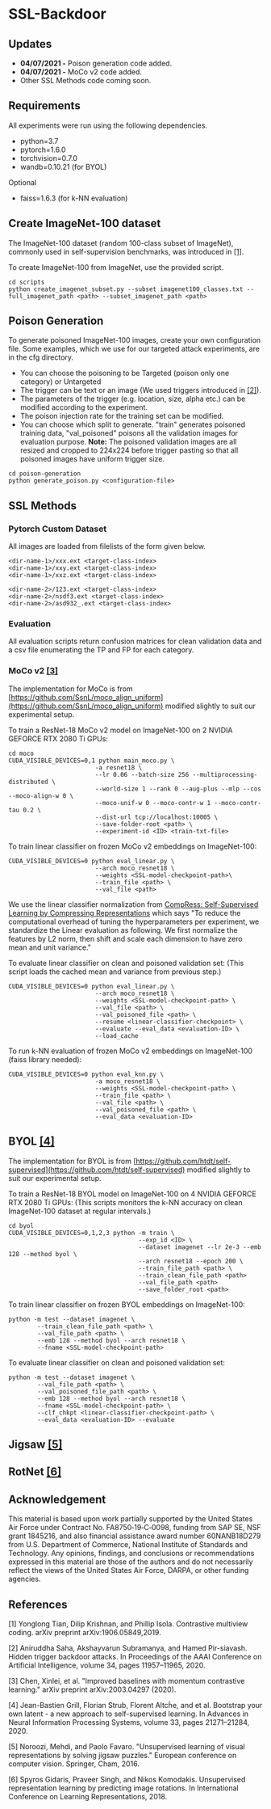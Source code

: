 # SSL-Backdoor

## Updates
+ **04/07/2021 -** Poison generation code added.
+ **04/07/2021 -** MoCo v2 code added. 
+ Other SSL Methods code coming soon.

## Requirements

All experiments were run using the following dependencies.

+ python=3.7
+ pytorch=1.6.0
+ torchvision=0.7.0
+ wandb=0.10.21 (for BYOL)

Optional
+ faiss=1.6.3 (for k-NN evaluation)


## Create ImageNet-100 dataset
The ImageNet-100 dataset (random 100-class subset of ImageNet), commonly   used   in   self-supervision benchmarks, was introduced in [[1]](#1).

To create ImageNet-100 from ImageNet, use the provided script.
```
cd scripts
python create_imagenet_subset.py --subset imagenet100_classes.txt --full_imagenet_path <path> --subset_imagenet_path <path>
```
## Poison Generation

To generate poisoned ImageNet-100 images, create your own configuration file. Some examples, which we use for our targeted attack experiments, are in the cfg directory. 

+ You can choose the poisoning to be Targeted (poison only one category) or Untargeted
+ The trigger can be text or an image (We used triggers introduced in [[2]](#2)).
+ The parameters of the trigger (e.g. location, size, alpha etc.) can be modified according to the experiment.
+ The poison injection rate for the training set can be modified.
+ You can choose which split to generate. "train" generates poisoned training data, "val_poisoned" poisons all the validation images for evaluation purpose.
**Note:** The poisoned validation images are all resized and cropped to 224x224 before trigger pasting so that all poisoned images have uniform trigger size.
```
cd poison-generation
python generate_poison.py <configuration-file>
```

## SSL Methods

### Pytorch Custom Dataset
All images are loaded from filelists of the form given below.

```
<dir-name-1>/xxx.ext <target-class-index>
<dir-name-1>/xxy.ext <target-class-index>
<dir-name-1>/xxz.ext <target-class-index>

<dir-name-2>/123.ext <target-class-index>
<dir-name-2>/nsdf3.ext <target-class-index>
<dir-name-2>/asd932_.ext <target-class-index>
```

### Evaluation
All evaluation scripts return confusion matrices for clean validation data and a csv file enumerating the TP and FP for each category.

### MoCo v2 [[3]](#3)

The implementation for MoCo is from [https://github.com/SsnL/moco_align_uniform](https://github.com/SsnL/moco_align_uniform) modified slightly to suit our experimental setup.

To train a ResNet-18 MoCo v2 model on ImageNet-100 on 2 NVIDIA GEFORCE RTX 2080 Ti GPUs:

```
cd moco
CUDA_VISIBLE_DEVICES=0,1 python main_moco.py \
                        -a resnet18 \
                        --lr 0.06 --batch-size 256 --multiprocessing-distributed \
                        --world-size 1 --rank 0 --aug-plus --mlp --cos --moco-align-w 0 \
                        --moco-unif-w 0 --moco-contr-w 1 --moco-contr-tau 0.2 \
                        --dist-url tcp://localhost:10005 \ 
                        --save-folder-root <path> \
                        --experiment-id <ID> <train-txt-file>
```

To train linear classifier on frozen MoCo v2 embeddings on ImageNet-100:
```
CUDA_VISIBLE_DEVICES=0 python eval_linear.py \
                        --arch moco_resnet18 \
                        --weights <SSL-model-checkpoint-path>\
                        --train_file <path> \
                        --val_file <path>
```

We use the linear classifier normalization from [CompRess: Self-Supervised Learning by Compressing Representations](https://papers.nips.cc/paper/2020/file/975a1c8b9aee1c48d32e13ec30be7905-Paper.pdf) which says "To reduce the computational overhead of tuning the hyperparameters per experiment, we standardize the Linear evaluation as following. We first normalize the features by L2 norm, then shift and scale each dimension to have zero mean and unit variance." 

To evaluate linear classifier on clean and poisoned validation set:
(This script loads the cached mean and variance from previous step.)
```
CUDA_VISIBLE_DEVICES=0 python eval_linear.py \
                        --arch moco_resnet18 \
                        --weights <SSL-model-checkpoint-path> \
                        --val_file <path> \
                        --val_poisoned_file <path> \
                        --resume <linear-classifier-checkpoint> \
                        --evaluate --eval_data <evaluation-ID> \
                        --load_cache
```

To run k-NN evaluation of frozen MoCo v2 embeddings on ImageNet-100 (faiss library needed):
```
CUDA_VISIBLE_DEVICES=0 python eval_knn.py \
                        -a moco_resnet18 \
                        --weights <SSL-model-checkpoint-path> \
                        --train_file <path> \
                        --val_file <path> \
                        --val_poisoned_file <path> \
                        --eval_data <evaluation-ID>
```
## BYOL [[4]](#4)

The implementation for BYOL is from [https://github.com/htdt/self-supervised](https://github.com/htdt/self-supervised) modified slightly to suit our experimental setup.

To train a ResNet-18 BYOL model on ImageNet-100 on 4 NVIDIA GEFORCE RTX 2080 Ti GPUs:
(This scripts monitors the k-NN accuracy on clean ImageNet-100 dataset at regular intervals.)
```
cd byol
CUDA_VISIBLE_DEVICES=0,1,2,3 python -m train \
                                    --exp_id <ID> \
                                    --dataset imagenet --lr 2e-3 --emb 128 --method byol \
                                    --arch resnet18 --epoch 200 \
                                    --train_file_path <path> \
                                    --train_clean_file_path <path> 
                                    --val_file_path <path>
                                    --save_folder_root <path>
```

To train linear classifier on frozen BYOL embeddings on ImageNet-100:
```
python -m test --dataset imagenet \
        --train_clean_file_path <path> \
        --val_file_path <path> \
        --emb 128 --method byol --arch resnet18 \
        --fname <SSL-model-checkpoint-path>
```

To evaluate linear classifier on clean and poisoned validation set:
```
python -m test --dataset imagenet \
        --val_file_path <path> \
        --val_poisoned_file_path <path> \
        --emb 128 --method byol --arch resnet18 \
        --fname <SSL-model-checkpoint-path> \
        --clf_chkpt <linear-classifier-checkpoint-path> \
        --eval_data <evaluation-ID> --evaluate
```

## Jigsaw [[5]](#5)
## RotNet [[6]](#6)
## Acknowledgement
This material is based upon work partially supported by the United States Air Force under Contract No. FA8750‐19‐C‐0098, funding from SAP SE, NSF grant 1845216, and also financial assistance award number 60NANB18D279 from U.S. Department of Commerce, National Institute of Standards and Technology. Any opinions, findings, and conclusions or recommendations expressed in this material are those of the authors and do not necessarily reflect the views of the United States Air Force, DARPA, or other funding agencies.

## References
<a id="1">[1]</a> 
Yonglong Tian, Dilip Krishnan, and Phillip Isola. Contrastive multiview coding. arXiv preprint arXiv:1906.05849,2019.

<a id="2">[2]</a> Aniruddha Saha, Akshayvarun Subramanya, and Hamed Pir-siavash. Hidden trigger backdoor attacks. In Proceedings of the AAAI Conference on Artificial Intelligence, volume 34, pages 11957–11965, 2020.

<a id="3">[3]</a> Chen, Xinlei, et al. "Improved baselines with momentum contrastive learning." arXiv preprint arXiv:2003.04297 (2020).

<a id="4">[4]</a> Jean-Bastien Grill, Florian Strub, Florent Altch́e, and et al. Bootstrap your own latent - a new approach to self-supervised learning. In Advances in Neural Information Processing Systems, volume 33, pages 21271–21284, 2020.

<a id="5">[5]</a> Noroozi, Mehdi, and Paolo Favaro. "Unsupervised learning of visual representations by solving jigsaw puzzles." European conference on computer vision. Springer, Cham, 2016.

<a id="6">[6]</a> Spyros Gidaris, Praveer Singh, and Nikos Komodakis.  Unsupervised representation learning by predicting image rotations. In International Conference on Learning Representations, 2018.
